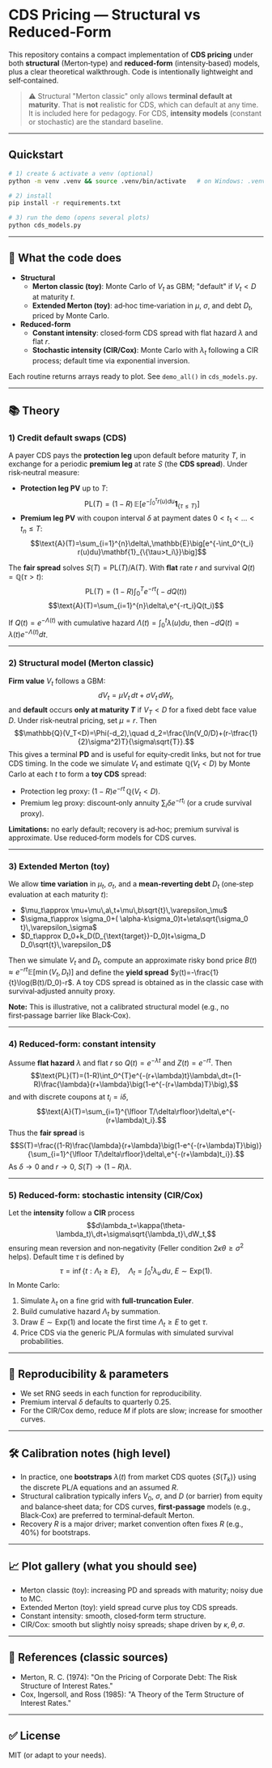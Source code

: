 # CDS Pricing — Structural vs Reduced‑Form

This repository contains a compact implementation of **CDS pricing** under both **structural** (Merton‑type) and **reduced‑form** (intensity‑based) models, plus a clear theoretical walkthrough. Code is intentionally lightweight and self‑contained.

> ⚠️ Structural "Merton classic" only allows **terminal default at maturity**. That is **not** realistic for CDS, which can default at any time. It is included here for pedagogy. For CDS, **intensity models** (constant or stochastic) are the standard baseline.

---

##  Quickstart

```bash
# 1) create & activate a venv (optional)
python -m venv .venv && source .venv/bin/activate   # on Windows: .venv\Scripts\activate

# 2) install
pip install -r requirements.txt

# 3) run the demo (opens several plots)
python cds_models.py
```

---

## 🔧 What the code does

- **Structural**
  - **Merton classic (toy)**: Monte Carlo of $V_t$ as GBM; "default" if $V_t<D$ at maturity $t$.
  - **Extended Merton (toy)**: ad‑hoc time‑variation in $\mu$, $\sigma$, and debt $D_t$, priced by Monte Carlo.
- **Reduced‑form**
  - **Constant intensity**: closed‑form CDS spread with flat hazard $\lambda$ and flat $r$.
  - **Stochastic intensity (CIR/Cox)**: Monte Carlo with $\lambda_t$ following a CIR process; default time via exponential inversion.

Each routine returns arrays ready to plot. See `demo_all()` in `cds_models.py`.

---

## 📚 Theory

### 1) Credit default swaps (CDS)

A payer CDS pays the **protection leg** upon default before maturity $T$, in exchange for a periodic **premium leg** at rate $S$ (the **CDS spread**). Under risk‑neutral measure:
- **Protection leg PV** up to $T$:
$$\text{PL}(T)=(1-R)\,\mathbb{E}\big[e^{-\int_0^\tau r(u)du}\mathbf{1}_{\{\tau\le T\}}\big]$$
- **Premium leg PV** with coupon interval $\delta$ at payment dates $0< t_1<\dots<t_n\le T$:
$$\text{A}(T)=\sum_{i=1}^{n}\delta\,\mathbb{E}\big[e^{-\int_0^{t_i} r(u)du}\mathbf{1}_{\{\tau>t_i\}}\big]$$

The **fair spread** solves $S(T)=\text{PL}(T)/\text{A}(T)$. With **flat** rate $r$ and survival $Q(t)=\mathbb{Q}(\tau>t)$:
$$\text{PL}(T)=(1-R)\int_0^{T}e^{-rt}\big(-dQ(t)\big)$$
$$\text{A}(T)=\sum_{i=1}^{n}\delta\,e^{-rt_i}Q(t_i)$$

If $Q(t)=e^{-\Lambda(t)}$ with cumulative hazard $\Lambda(t)=\int_0^t\lambda(u)du$, then $-dQ(t)=\lambda(t)e^{-\Lambda(t)}dt$.

---

### 2) Structural model (Merton classic)

**Firm value** $V_t$ follows a GBM:
$$dV_t=\mu V_t\,dt+\sigma V_t\,dW_t,$$
and **default** occurs **only at maturity $T$** if $V_T<D$ for a fixed debt face value $D$. Under risk‑neutral pricing, set $\mu=r$. Then
$$\mathbb{Q}(V_T<D)=\Phi(-d_2),\quad d_2=\frac{\ln(V_0/D)+(r-\tfrac{1}{2}\sigma^2)T}{\sigma\sqrt{T}}.$$
This gives a terminal **PD** and is useful for equity‑credit links, but not for true CDS timing. In the code we simulate $V_t$ and estimate $\mathbb{Q}(V_t<D)$ by Monte Carlo at each $t$ to form a **toy CDS** spread:
- Protection leg proxy: $(1-R)e^{-rt}\,\mathbb{Q}(V_t<D)$.
- Premium leg proxy: discount‑only annuity $\sum_i\delta e^{-rt_i}$ (or a crude survival proxy).

**Limitations:** no early default; recovery is ad‑hoc; premium survival is approximate. Use reduced‑form models for CDS curves.

---

### 3) Extended Merton (toy)

We allow **time variation** in $\mu_t$, $\sigma_t$, and a **mean‑reverting debt** $D_t$ (one‑step evaluation at each maturity $t$):
- $\mu_t\approx \mu+\mu\,a\,t+\mu\,b\sqrt{t}\,\varepsilon_\mu$
- $\sigma_t\approx \sigma_0+( \alpha-k\sigma_0)t+\eta\sqrt{\sigma_0 t}\,\varepsilon_\sigma$
- $D_t\approx D_0+k_D(D_{\text{target}}-D_0)t+\sigma_D D_0\sqrt{t}\,\varepsilon_D$

Then we simulate $V_t$ and $D_t$, compute an approximate risky bond price $B(t)\approx e^{-rt}\mathbb{E}[\min(V_t,D_t)]$ and define the **yield spread** $y(t)=-\frac{1}{t}\log(B(t)/D_0)-r$. A toy CDS spread is obtained as in the classic case with survival‑adjusted annuity proxy.

**Note:** This is illustrative, not a calibrated structural model (e.g., no first‑passage barrier like Black‑Cox).

---

### 4) Reduced‑form: constant intensity

Assume **flat hazard** $\lambda$ and flat $r$ so $Q(t)=e^{-\lambda t}$ and $Z(t)=e^{-rt}$. Then
$$\text{PL}(T)=(1-R)\int_0^{T}e^{-(r+\lambda)t}\lambda\,dt=(1-R)\frac{\lambda}{r+\lambda}\big(1-e^{-(r+\lambda)T}\big),$$
and with discrete coupons at $t_i=i\delta$,
$$\text{A}(T)=\sum_{i=1}^{\lfloor T/\delta\rfloor}\delta\,e^{-(r+\lambda)t_i}.$$
Thus the **fair spread** is
$$S(T)=\frac{(1-R)\frac{\lambda}{r+\lambda}\big(1-e^{-(r+\lambda)T}\big)}{\sum_{i=1}^{\lfloor T/\delta\rfloor}\delta\,e^{-(r+\lambda)t_i}}.$$
As $\delta\to 0$ and $r\to 0$, $S(T)\to (1-R)\lambda$.

---

### 5) Reduced‑form: stochastic intensity (CIR/Cox)

Let the **intensity** follow a **CIR** process
$$d\lambda_t=\kappa(\theta-\lambda_t)\,dt+\sigma\sqrt{\lambda_t}\,dW_t,$$
ensuring mean reversion and non‑negativity (Feller condition $2\kappa\theta\ge\sigma^2$ helps). Default time $\tau$ is defined by
$$\tau=\inf\{t:\Lambda_t\ge E\},\quad \Lambda_t=\int_0^t\lambda_u\,du,\ E\sim\text{Exp}(1).$$
In Monte Carlo:
1. Simulate $\lambda_t$ on a fine grid with **full‑truncation Euler**.
2. Build cumulative hazard $\Lambda_t$ by summation.
3. Draw $E\sim\text{Exp}(1)$ and locate the first time $\Lambda_t\ge E$ to get $\tau$.
4. Price CDS via the generic PL/A formulas with simulated survival probabilities.

---

## 🧪 Reproducibility & parameters

- We set RNG seeds in each function for reproducibility.
- Premium interval $\delta$ defaults to quarterly $0.25$.
- For the CIR/Cox demo, reduce $M$ if plots are slow; increase for smoother curves.

---

## 🛠️ Calibration notes (high level)

- In practice, one **bootstraps** $\lambda(t)$ from market CDS quotes $\{S(T_k)\}$ using the discrete PL/A equations and an assumed $R$.
- Structural calibration typically infers $V_0$, $\sigma$, and $D$ (or barrier) from equity and balance‑sheet data; for CDS curves, **first‑passage** models (e.g., Black‑Cox) are preferred to terminal‑default Merton.
- Recovery $R$ is a major driver; market convention often fixes $R$ (e.g., $40\%$) for bootstraps.

---

## 📈 Plot gallery (what you should see)

- Merton classic (toy): increasing PD and spreads with maturity; noisy due to MC.
- Extended Merton (toy): yield spread curve plus toy CDS spreads.
- Constant intensity: smooth, closed‑form term structure.
- CIR/Cox: smooth but slightly noisy spreads; shape driven by $\kappa,\theta,\sigma$.

---

## 📎 References (classic sources)

- Merton, R. C. (1974): "On the Pricing of Corporate Debt: The Risk Structure of Interest Rates."
- Cox, Ingersoll, and Ross (1985): "A Theory of the Term Structure of Interest Rates."

---

## ✅ License

MIT (or adapt to your needs).
